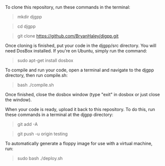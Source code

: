 To clone this repository, run these commands in the terminal:

>mkdir djgpp

>cd djgpp

>git clone https://github.com/BryanHaley/djgpp.git

Once cloning is finished, put your code in the djgpp/src directory. You will need DosBox installed. If you're on Ubuntu, simply run the command:

>sudo apt-get install dosbox

To compile and run your code, open a terminal and navigate to the djgpp directory, then run compile.sh:

>bash ./compile.sh

Once finished, close the dosbox window (type "exit" in dosbox or just close the window).

When your code is ready, upload it back to this repository. To do this, run these commands in a terminal at the djgpp directory:

>git add -A

>git push -u origin testing

To automatically generate a floppy image for use with a virtual machine, run:

>sudo bash ./deploy.sh
